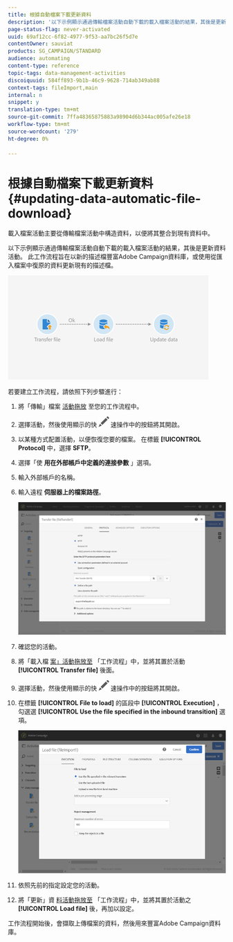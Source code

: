 ```yaml
---
title: 根據自動檔案下載更新資料
description: '以下示例顯示通過傳輸檔案活動自動下載的載入檔案活動的結果，其後是更新資料活動。 '
page-status-flag: never-activated
uuid: 69af12cc-6f82-4977-9f53-aa7bc26f5d7e
contentOwner: sauviat
products: SG_CAMPAIGN/STANDARD
audience: automating
content-type: reference
topic-tags: data-management-activities
discoiquuid: 584ff893-9b1b-46c9-9628-714ab349ab88
context-tags: fileImport,main
internal: n
snippet: y
translation-type: tm+mt
source-git-commit: 7ffa48365875883a98904d6b344ac005afe26e18
workflow-type: tm+mt
source-wordcount: '279'
ht-degree: 0%

---
```



# 根據自動檔案下載更新資料 {#updating-data-automatic-file-download}

載入檔案活動主要從傳輸檔案活動中構造資料，以便將其整合到現有資料中。

以下示例顯示通過傳輸檔案活動自動下載的載入檔案活動的結果，其後是更新資料活動。 此工作流程旨在以新的描述檔豐富Adobe Campaign資料庫，或使用從匯入檔案中復原的資料更新現有的描述檔。

![](assets/load_file_workflow_ex1.png)

若要建立工作流程，請依照下列步驟進行：

1. 將「傳輸」檔案 [活動拖放](../../automating/using/transfer-file.md) 至您的工作流程中。
1. 選擇活動，然後使用顯示的快 ![](assets/edit_darkgrey-24px.png) 速操作中的按鈕將其開啟。
1. 以某種方式配置活動，以便恢復您要的檔案。 在標籤 **[!UICONTROL Protocol]** 中，選擇 **SFTP**。
1. 選擇「使 **用在外部帳戶中定義的連接參數** 」選項。
1. 輸入外部帳戶的名稱。
1. 輸入遠程 **伺服器上的檔案路徑**。

   ![](assets/wkf_file_transfer_07.png)

1. 確認您的活動。
1. 將「載入檔 [案」活動拖放至](../../automating/using/load-file.md) 「工作流程」中，並將其置於活動 **[!UICONTROL Transfer file]** 後面。
1. 選擇活動，然後使用顯示的快 ![](assets/edit_darkgrey-24px.png) 速操作中的按鈕將其開啟。
1. 在標籤 **[!UICONTROL File to load]** 的區段中 **[!UICONTROL Execution]** ，勾選選 **[!UICONTROL Use the file specified in the inbound transition]** 選項。

   ![](assets/wkf_file_loading8.png)

1. 依照先前的指定設定您的活動。
1. 將「更新」資 [料活動拖放至](../../automating/using/update-data.md) 「工作流程」中，並將其置於活動之 **[!UICONTROL Load file]** 後，再加以設定。

工作流程開始後，會擷取上傳檔案的資料，然後用來豐富Adobe Campaign資料庫。

